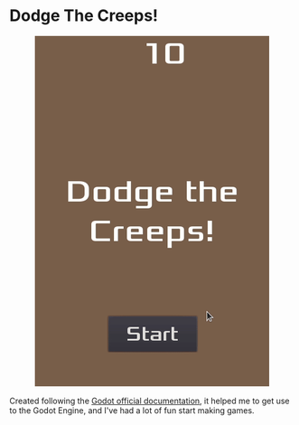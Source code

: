 # Dodge The Creeps!

<p align="center">
    <img title="Dodge The Creeps! Gameplay" src="Gameplay.gif" />
</p>

Created following the [Godot official documentation](https://docs.godotengine.org/en/stable/getting_started/step_by_step/your_first_game.html), it helped me to get use to the Godot Engine, and I've had a lot of fun start making games.